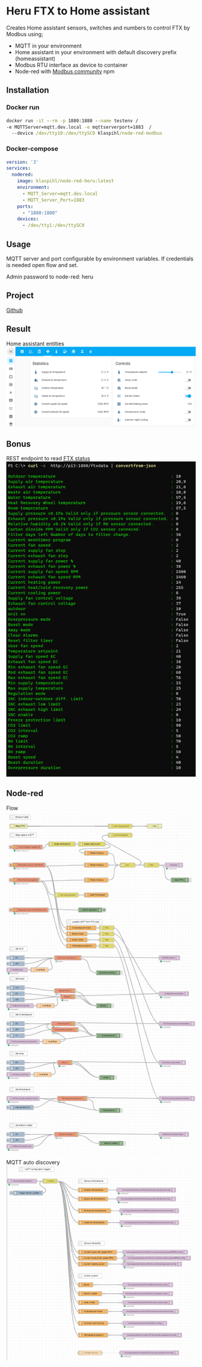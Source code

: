 # Heru FTX to Home assistant

Creates Home assistant sensors, switches and numbers to control FTX by Modbus using;
- MQTT in your environment
- Home assistant in your environment with default discovery prefix (homeassistant) 
- Modbus RTU interface as device to container
- Node-red with [Modbus community](https://flows.nodered.org/node/node-red-contrib-modbus) npm

## Installation

### Docker run
```cmd
docker run -it --rm -p 1880:1880 --name testenv /
-e MQTTServer=mqtt.dev.local -e mqttserverport=1883  /
  --device /dev/tty10:/dev/ttySC0 klaspihl/node-red-modbus
```

### Docker-compose
```yaml
version: '3'
services:
  nodered:
    image: klaspihl/node-red-heru:latest
    environment:
      - MQTT_Server=mqtt.dev.local
      - MQTT_Server_Port=1883
    ports:
      - "1880:1880"
    devices:
      - /dev/tty1:/dev/ttySC0
```


## Usage

MQTT server and port configurable by environment variables. If credentials is needed open flow and set.

Admin password to node-red: heru

## Project
[Github](https://github.com/klaspihl/Node-Red-Heru)

## Result
Home assistant entities
![Home assistant dashboard](doc/Homeassistant_dashboard1.png)

## Bonus

REST endpoint to read [FTX status](doc/Endpoint_json1.json)
![REST endpoint](doc/Endpoint_posh1.png)

## Node-red

Flow
![flow](doc/Flow_modbus1.png)

MQTT auto discovery
![mqttdiscovery](doc/Flow_mqttdiscovery1.png)